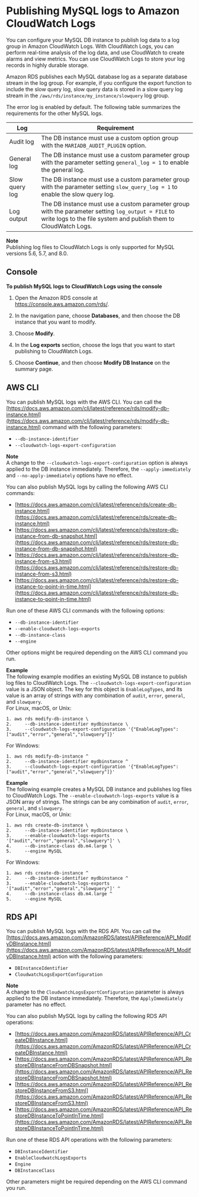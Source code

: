# Publishing MySQL logs to Amazon CloudWatch Logs<a name="USER_LogAccess.MySQLDB.PublishtoCloudWatchLogs"></a>

You can configure your MySQL DB instance to publish log data to a log group in Amazon CloudWatch Logs\. With CloudWatch Logs, you can perform real\-time analysis of the log data, and use CloudWatch to create alarms and view metrics\. You can use CloudWatch Logs to store your log records in highly durable storage\. 

Amazon RDS publishes each MySQL database log as a separate database stream in the log group\. For example, if you configure the export function to include the slow query log, slow query data is stored in a slow query log stream in the `/aws/rds/instance/my_instance/slowquery` log group\. 

The error log is enabled by default\. The following table summarizes the requirements for the other MySQL logs\.


| Log | Requirement | 
| --- | --- | 
|  Audit log  |  The DB instance must use a custom option group with the `MARIADB_AUDIT_PLUGIN` option\.  | 
|  General log  |  The DB instance must use a custom parameter group with the parameter setting `general_log = 1` to enable the general log\.  | 
|  Slow query log  |  The DB instance must use a custom parameter group with the parameter setting `slow_query_log = 1` to enable the slow query log\.  | 
|  Log output  |  The DB instance must use a custom parameter group with the parameter setting `log_output = FILE` to write logs to the file system and publish them to CloudWatch Logs\.  | 

**Note**  
Publishing log files to CloudWatch Logs is only supported for MySQL versions 5\.6, 5\.7, and 8\.0\.

## Console<a name="USER_LogAccess.MySQL.PublishtoCloudWatchLogs.CON"></a>

**To publish MySQL logs to CloudWatch Logs using the console**

1. Open the Amazon RDS console at [https://console\.aws\.amazon\.com/rds/](https://console.aws.amazon.com/rds/)\.

1. In the navigation pane, choose **Databases**, and then choose the DB instance that you want to modify\.

1. Choose **Modify**\.

1. In the **Log exports** section, choose the logs that you want to start publishing to CloudWatch Logs\.

1. Choose **Continue**, and then choose **Modify DB Instance** on the summary page\.

## AWS CLI<a name="USER_LogAccess.MySQL.PublishtoCloudWatchLogs.CLI"></a>

 You can publish MySQL logs with the AWS CLI\. You can call the [https://docs.aws.amazon.com/cli/latest/reference/rds/modify-db-instance.html](https://docs.aws.amazon.com/cli/latest/reference/rds/modify-db-instance.html) command with the following parameters: 
+ `--db-instance-identifier`
+ `--cloudwatch-logs-export-configuration`

**Note**  
A change to the `--cloudwatch-logs-export-configuration` option is always applied to the DB instance immediately\. Therefore, the `--apply-immediately` and `--no-apply-immediately` options have no effect\.

You can also publish MySQL logs by calling the following AWS CLI commands: 
+ [https://docs.aws.amazon.com/cli/latest/reference/rds/create-db-instance.html](https://docs.aws.amazon.com/cli/latest/reference/rds/create-db-instance.html)
+ [https://docs.aws.amazon.com/cli/latest/reference/rds/restore-db-instance-from-db-snapshot.html](https://docs.aws.amazon.com/cli/latest/reference/rds/restore-db-instance-from-db-snapshot.html)
+ [https://docs.aws.amazon.com/cli/latest/reference/rds/restore-db-instance-from-s3.html](https://docs.aws.amazon.com/cli/latest/reference/rds/restore-db-instance-from-s3.html)
+ [https://docs.aws.amazon.com/cli/latest/reference/rds/restore-db-instance-to-point-in-time.html](https://docs.aws.amazon.com/cli/latest/reference/rds/restore-db-instance-to-point-in-time.html)

Run one of these AWS CLI commands with the following options: 
+ `--db-instance-identifier`
+ `--enable-cloudwatch-logs-exports`
+ `--db-instance-class`
+ `--engine`

Other options might be required depending on the AWS CLI command you run\.

**Example**  
The following example modifies an existing MySQL DB instance to publish log files to CloudWatch Logs\. The `--cloudwatch-logs-export-configuration` value is a JSON object\. The key for this object is `EnableLogTypes`, and its value is an array of strings with any combination of `audit`, `error`, `general`, and `slowquery`\.  
For Linux, macOS, or Unix:  

```
1. aws rds modify-db-instance \
2.     --db-instance-identifier mydbinstance \
3.     --cloudwatch-logs-export-configuration '{"EnableLogTypes":["audit","error","general","slowquery"]}'
```
For Windows:  

```
1. aws rds modify-db-instance ^
2.     --db-instance-identifier mydbinstance ^
3.     --cloudwatch-logs-export-configuration '{"EnableLogTypes":["audit","error","general","slowquery"]}'
```

**Example**  
The following example creates a MySQL DB instance and publishes log files to CloudWatch Logs\. The `--enable-cloudwatch-logs-exports` value is a JSON array of strings\. The strings can be any combination of `audit`, `error`, `general`, and `slowquery`\.  
For Linux, macOS, or Unix:  

```
1. aws rds create-db-instance \
2.     --db-instance-identifier mydbinstance \
3.     --enable-cloudwatch-logs-exports '["audit","error","general","slowquery"]' \
4.     --db-instance-class db.m4.large \
5.     --engine MySQL
```
For Windows:  

```
1. aws rds create-db-instance ^
2.     --db-instance-identifier mydbinstance ^
3.     --enable-cloudwatch-logs-exports '["audit","error","general","slowquery"]' ^
4.     --db-instance-class db.m4.large ^
5.     --engine MySQL
```

## RDS API<a name="USER_LogAccess.MySQL.PublishtoCloudWatchLogs.API"></a>

You can publish MySQL logs with the RDS API\. You can call the [https://docs.aws.amazon.com/AmazonRDS/latest/APIReference/API_ModifyDBInstance.html](https://docs.aws.amazon.com/AmazonRDS/latest/APIReference/API_ModifyDBInstance.html) action with the following parameters: 
+ `DBInstanceIdentifier`
+ `CloudwatchLogsExportConfiguration`

**Note**  
A change to the `CloudwatchLogsExportConfiguration` parameter is always applied to the DB instance immediately\. Therefore, the `ApplyImmediately` parameter has no effect\.

You can also publish MySQL logs by calling the following RDS API operations: 
+ [https://docs.aws.amazon.com/AmazonRDS/latest/APIReference/API_CreateDBInstance.html](https://docs.aws.amazon.com/AmazonRDS/latest/APIReference/API_CreateDBInstance.html)
+ [https://docs.aws.amazon.com/AmazonRDS/latest/APIReference/API_RestoreDBInstanceFromDBSnapshot.html](https://docs.aws.amazon.com/AmazonRDS/latest/APIReference/API_RestoreDBInstanceFromDBSnapshot.html)
+ [https://docs.aws.amazon.com/AmazonRDS/latest/APIReference/API_RestoreDBInstanceFromS3.html](https://docs.aws.amazon.com/AmazonRDS/latest/APIReference/API_RestoreDBInstanceFromS3.html)
+ [https://docs.aws.amazon.com/AmazonRDS/latest/APIReference/API_RestoreDBInstanceToPointInTime.html](https://docs.aws.amazon.com/AmazonRDS/latest/APIReference/API_RestoreDBInstanceToPointInTime.html)

Run one of these RDS API operations with the following parameters: 
+ `DBInstanceIdentifier`
+ `EnableCloudwatchLogsExports`
+ `Engine`
+ `DBInstanceClass`

Other parameters might be required depending on the AWS CLI command you run\.